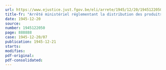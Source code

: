 ```yaml
---
url: https://www.ejustice.just.fgov.be/eli/arrete/1945/12/20/1945122050/justel
title-fr: "Arrêté ministériel réglementant la distribution des produits manufacturés du tabac (abrogé par AM 06-08-1946, art. 1)"
date: 1945-12-20
source:
number: 1945122050
page: 888888
case: 1945-12-20/07
publication: 1945-12-21
starts:
modifies:
pdf-original:
pdf-consolidated:
---
```


